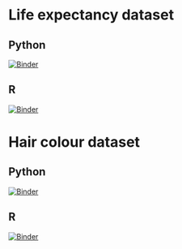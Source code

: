 # Life expectancy dataset

## Python

[![Binder](https://mybinder.org/badge_logo.svg)](https://mybinder.org/v2/gh/gjhltn/PlatformDemoBinder/HEAD?labpath=life-expectancy.ipynb)

## R

[![Binder](https://mybinder.org/badge_logo.svg)](https://mybinder.org/v2/gh/gjhltn/PlatformDemoBinder/HEAD?labpath=life-expectancy-r.ipynb)

# Hair colour dataset

## Python

[![Binder](https://mybinder.org/badge_logo.svg)](https://mybinder.org/v2/gh/gjhltn/PlatformDemoBinder/HEAD?labpath=hair-colour.ipynb)

## R

[![Binder](https://mybinder.org/badge_logo.svg)](https://mybinder.org/v2/gh/gjhltn/PlatformDemoBinder/HEAD?labpath=hair-colour-r.ipynb)